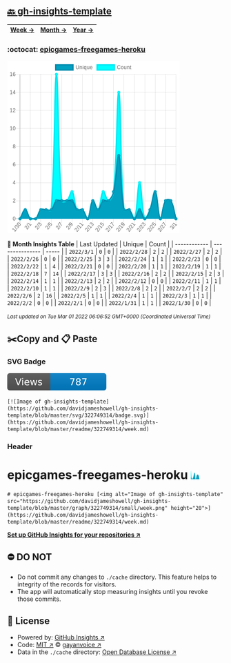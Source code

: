 ## [🔙 gh-insights-template](https://github.com/davidjameshowell/gh-insights-template)
| [**Week →**](https://github.com/davidjameshowell/gh-insights-template/blob/master/readme/322749314/week.md) | [**Month →**](https://github.com/davidjameshowell/gh-insights-template/blob/master/readme/322749314/month.md) | [**Year →**](https://github.com/davidjameshowell/gh-insights-template/blob/master/readme/322749314/year.md) |
 | ------------ | --------------- | ----- |

### :octocat: [epicgames-freegames-heroku](https://github.com/davidjameshowell/epicgames-freegames-heroku)
![Image of gh-insights-template](https://github.com/davidjameshowell/gh-insights-template/blob/master/graph/322749314/large/month.png)

**:calendar: Month Insights Table**
| Last Updated | Unique | Count |
 | ------------ | --------------- | ----- |
 | `2022/3/1` |  `0` | `0` |
 | `2022/2/28` |  `2` | `2` |
 | `2022/2/27` |  `2` | `2` |
 | `2022/2/26` |  `0` | `0` |
 | `2022/2/25` |  `3` | `3` |
 | `2022/2/24` |  `1` | `1` |
 | `2022/2/23` |  `0` | `0` |
 | `2022/2/22` |  `1` | `4` |
 | `2022/2/21` |  `0` | `0` |
 | `2022/2/20` |  `1` | `1` |
 | `2022/2/19` |  `1` | `1` |
 | `2022/2/18` |  `7` | `14` |
 | `2022/2/17` |  `3` | `3` |
 | `2022/2/16` |  `2` | `2` |
 | `2022/2/15` |  `2` | `3` |
 | `2022/2/14` |  `1` | `1` |
 | `2022/2/13` |  `2` | `2` |
 | `2022/2/12` |  `0` | `0` |
 | `2022/2/11` |  `1` | `1` |
 | `2022/2/10` |  `1` | `1` |
 | `2022/2/9` |  `2` | `3` |
 | `2022/2/8` |  `2` | `2` |
 | `2022/2/7` |  `2` | `2` |
 | `2022/2/6` |  `2` | `16` |
 | `2022/2/5` |  `1` | `1` |
 | `2022/2/4` |  `1` | `1` |
 | `2022/2/3` |  `1` | `1` |
 | `2022/2/2` |  `0` | `0` |
 | `2022/2/1` |  `0` | `0` |
 | `2022/1/31` |  `1` | `1` |
 | `2022/1/30` |  `0` | `0` |

<small><i>Last updated on Tue Mar 01 2022 06:06:52 GMT+0000 (Coordinated Universal Time)</i></small>

## ✂️Copy and 📋 Paste
### SVG Badge
[![Image of gh-insights-template](https://github.com/davidjameshowell/gh-insights-template/blob/master/svg/322749314/badge.svg)](https://github.com/davidjameshowell/gh-insights-template/blob/master/readme/322749314/week.md)
```readme
[![Image of gh-insights-template](https://github.com/davidjameshowell/gh-insights-template/blob/master/svg/322749314/badge.svg)](https://github.com/davidjameshowell/gh-insights-template/blob/master/readme/322749314/week.md)
```
### Header
# epicgames-freegames-heroku [<img alt="Image of gh-insights-template" src="https://github.com/davidjameshowell/gh-insights-template/blob/master/graph/322749314/small/week.png" height="20">](https://github.com/davidjameshowell/gh-insights-template/blob/master/readme/322749314/week.md)
```readme
# epicgames-freegames-heroku [<img alt="Image of gh-insights-template" src="https://github.com/davidjameshowell/gh-insights-template/blob/master/graph/322749314/small/week.png" height="20">](https://github.com/davidjameshowell/gh-insights-template/blob/master/readme/322749314/week.md)
```
[**Set up GitHub Insights for your repositories ↗️**](https://github.com/gayanvoice/github-insights)
## ⛔ DO NOT
- Do not commit any changes to `./cache` directory. This feature helps to integrity of the records for visitors.
- The app will automatically stop measuring insights until you revoke those commits.
## 📄 License
- Powered by: [GitHub Insights ↗️](https://github.com/gayanvoice/github-insights)
- Code: [MIT ↗️](./LICENSE) © [gayanvoice ↗️](https://github.com/gayanvoice)
- Data in the `./cache` directory: [Open Database License ↗️](https://opendatacommons.org/licenses/odbl/1-0/)